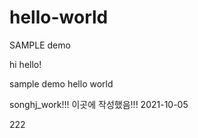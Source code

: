 # hello-world
SAMPLE demo

hi hello!

sample demo 
hello world

songhj_work!!! 이곳에 작성했음!!! 2021-10-05

222
